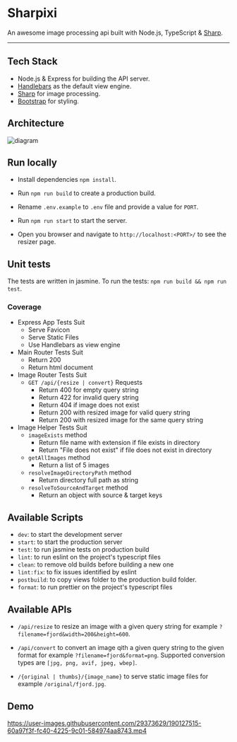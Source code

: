# Sharpixi

An awesome image processing api built with Node.js, TypeScript & [Sharp](https://sharp.pixelplumbing.com/).

---

## Tech Stack

- Node.js & Express for building the API server.
- [Handlebars](https://handlebarsjs.com/) as the default view engine.
- [Sharp](https://sharp.pixelplumbing.com/) for image processing.
- [Bootstrap](https://getbootstrap.com/) for styling.

## Architecture

![diagram](https://user-images.githubusercontent.com/29373629/190209541-58dbb03b-955a-457e-99e5-983fbe288120.jpg)

## Run locally

- Install dependencies `npm install`.

- Run `npm run build` to create a production build.

- Rename `.env.example` to `.env` file and provide a value for `PORT`.

- Run `npm run start` to start the server.

- Open you browser and navigate to `http://localhost:<PORT>/` to see the resizer page.

## Unit tests

The tests are written in jasmine. To run the tests: `npm run build && npm run test`.

### Coverage

- Express App Tests Suit
  - Serve Favicon
  - Serve Static Files
  - Use Handlebars as view engine
- Main Router Tests Suit
  - Return 200
  - Return html document
- Image Router Tests Suit
  - `GET /api/{resize | convert}` Requests
    - Return 400 for empty query string
    - Return 422 for invalid query string
    - Return 404 if image does not exist
    - Return 200 with resized image for valid query string
    - Return 200 with resized image for the same query string
- Image Helper Tests Suit
  - `imageExists` method
    - Return file name with extension if file exists in directory
    - Return "File does not exist" if file does not exist in directory
  - `getAllImages` method
    - Return a list of 5 images
  - `resolveImageDirectoryPath` method
    - Return directory full path as string
  - `resolveToSourceAndTarget` method
    - Return an object with source & target keys

## Available Scripts

- `dev`: to start the development server
- `start`: to start the production server
- `test`: to run jasmine tests on production build
- `lint`: to run eslint on the project's typescript files
- `clean`: to remove old builds before building a new one
- `lint:fix`: to fix issues identified by eslint
- `postbuild`: to copy views folder to the production build folder.
- `format`: to run prettier on the project's typescript files

## Available APIs

- `/api/resize` to resize an image with a given query string for example `?filename=fjord&width=200&height=600`.

- `/api/convert` to convert an image qith a given query string to the given format for example
  `?filename=fjord&format=png`. Supported conversion types are `[jpg, png, avif, jpeg, wbep]`.

- `/{original | thumbs}/{image_name}` to serve static image files for example `/original/fjord.jpg`.

## Demo

https://user-images.githubusercontent.com/29373629/190127515-60a97f3f-fc40-4225-9c01-584974aa8743.mp4
